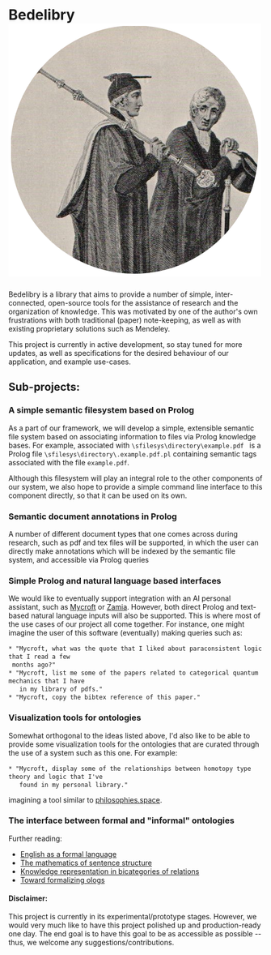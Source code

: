 # Bedelibry <img src="img/BedelibryLogo.png">

Bedelibry is a library that aims to provide a number of simple, inter-connected, open-source tools for the assistance of research and the organization of knowledge. This was motivated by one of the author's own frustrations with both traditional (paper) note-keeping, as well as with existing proprietary solutions such as Mendeley.
 
 This project is currently in active development, so stay tuned for more updates, as well as
 specifications for the desired behaviour of our application, and example use-cases.  
 
 ## Sub-projects:
 
 ### A simple semantic filesystem based on Prolog
 
 As a part of our framework, we will develop a simple, extensible semantic file system based
 on associating information to files via Prolog knowledge bases. For example, associated with
  `\sfilesys\directory\example.pdf ` is a Prolog file `\sfilesys\directory\.example.pdf.pl`
  containing semantic tags associated with the file `example.pdf`.
  
 Although this filesystem will play an integral role to the other components of our system, we also 
 hope to provide a simple command line interface to this component directly, so that it can be used 
 on its own.
 
 ### Semantic document annotations in Prolog
 
 A number of different document types that one comes across during research, such as pdf and tex files
 will be supported, in which the user can directly make annotations which will be indexed by the 
 semantic file system, and accessible via Prolog queries

 
 ### Simple Prolog and natural language based interfaces
 
 We would like to eventually support integration with an AI personal assistant,
  such as [Mycroft](https://github.com/MycroftAI) or [Zamia](https://github.com/gooofy/zamia-ai).
 However, both direct Prolog and text-based natural language inputs will also be supported. This
 is where most of the use cases of our project all come together. For instance, one might imagine the user
 of this software (eventually) making queries such as:
 
    * "Mycroft, what was the quote that I liked about paraconsistent logic that I read a few
     months ago?"
    * "Mycroft, list me some of the papers related to categorical quantum mechanics that I have 
       in my library of pdfs."
    * "Mycroft, copy the bibtex reference of this paper."
 
  
 ### Visualization tools for ontologies
 
 Somewhat orthogonal to the ideas listed above, I'd also like to be able to provide some visualization
 tools for the ontologies that are curated through the use of a system such as this one. For example:
    
    * "Mycroft, display some of the relationships between homotopy type theory and logic that I've 
       found in my personal library."
       
 imagining a tool similar to [philosophies.space](http://philosophies.space/).
 
 ### The interface between formal and "informal" ontologies
 
 Further reading:
 
 * [English as a formal language](https://philpapers.org/rec/MONEAA-2)
 * [The mathematics of sentence structure](https://www.tandfonline.com/doi/abs/10.1080/00029890.1958.11989160?journalCode=uamm20)
 * [Knowledge representation in bicategories of relations](https://arxiv.org/pdf/1706.00526.pdf)
 * [Toward formalizing ologs](https://arxiv.org/pdf/1503.08326.pdf)
 
 #### Disclaimer:
  This project is currently in its experimental/prototype stages. However, we would very much like to have this project
  polished up and production-ready one day. The end goal is to have this goal to be as accessible
  as possible -- thus, we welcome any suggestions/contributions.